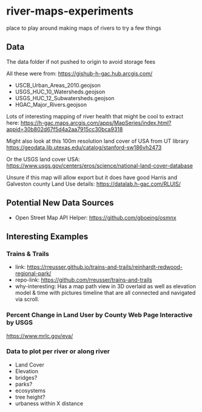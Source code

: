 # river-maps-experiments
place to play around making maps of rivers to try a few things

## Data

The data folder if not pushed to origin to avoid storage fees

All these were from: https://gishub-h-gac.hub.arcgis.com/
- USCB_Urban_Areas_2010.geojson
- USGS_HUC_10_Watersheds.geojson
- USGS_HUC_12_Subwatersheds.geojson
- HGAC_Major_Rivers.geojson

Lots of interesting mapping of river health that might be cool to extract here: https://h-gac.maps.arcgis.com/apps/MapSeries/index.html?appid=30b802d67f5d4a2aa7915cc30bca9318

Might also look at this 100m resolution land cover of USA from UT library https://geodata.lib.utexas.edu/catalog/stanford-sw186vh2473

Or the USGS land cover USA: https://www.usgs.gov/centers/eros/science/national-land-cover-database

Unsure if this map will allow export but it does have good Harris and Galveston county Land Use details: https://datalab.h-gac.com/RLUIS/

## Potential New Data Sources
- Open Street Map API Helper: https://github.com/gboeing/osmnx

## Interesting Examples

### Trains & Trails
- link: https://rreusser.github.io/trains-and-trails/reinhardt-redwood-regional-park/
- repo-link: https://github.com/rreusser/trains-and-trails
- why-interesting: Has a map path view in 3D overlaid as well as elevation model & time with pictures timeline that are all connected and navigated via scroll. 

### Percent Change in Land User by County Web Page Interactive by USGS
https://www.mrlc.gov/eva/

### Data to plot per river or along river
- Land Cover
- Elevation
- bridges?
- parks?
- ecosystems
- tree height?
- urbaness within X distance
